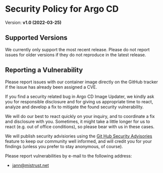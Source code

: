 # Security Policy for Argo CD

Version: **v1.0 (2022-03-25)**

## Supported Versions

We currently only support the most recent release. Please do not report issues
for older versions if they do not reproduce in the latest release.

## Reporting a Vulnerability

Please report issues with our container image directly on the GitHub tracker
if the issue has already been assigned a CVE.

If you find a security related bug in Argo CD Image Updater, we kindly ask you
for responsible disclosure and for giving us appropriate time to react, analyze
and develop a fix to mitigate the found security vulnerability.

We will do our best to react quickly on your inquiry, and to coordinate a fix
and disclosure with you. Sometimes, it might take a little longer for us to
react (e.g. out of office conditions), so please bear with us in these cases.

We will publish security advisiories using the
[Git Hub Security Advisories](https://github.com/argoproj-labs/argocd-image-updater/security/advisories)
feature to keep our community well informed, and will credit you for your
findings (unless you prefer to stay anonymous, of course).

Please report vulnerabilities by e-mail to the following address:

* jann@mistrust.net


